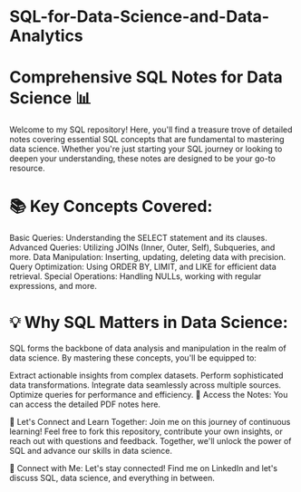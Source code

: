 # SQL-for-Data-Science-and-Data-Analytics

# Comprehensive SQL Notes for Data Science 📊
Welcome to my SQL repository! Here, you'll find a treasure trove of detailed notes covering essential SQL concepts that are fundamental to mastering data science. Whether you're just starting your SQL journey or looking to deepen your understanding, these notes are designed to be your go-to resource.

# 📚 Key Concepts Covered:
Basic Queries: Understanding the SELECT statement and its clauses.
Advanced Queries: Utilizing JOINs (Inner, Outer, Self), Subqueries, and more.
Data Manipulation: Inserting, updating, deleting data with precision.
Query Optimization: Using ORDER BY, LIMIT, and LIKE for efficient data retrieval.
Special Operations: Handling NULLs, working with regular expressions, and more.

# 💡 Why SQL Matters in Data Science:
SQL forms the backbone of data analysis and manipulation in the realm of data science. By mastering these concepts, you'll be equipped to:

Extract actionable insights from complex datasets.
Perform sophisticated data transformations.
Integrate data seamlessly across multiple sources.
Optimize queries for performance and efficiency.
📄 Access the Notes:
You can access the detailed PDF notes here.

🚀 Let's Connect and Learn Together:
Join me on this journey of continuous learning! Feel free to fork this repository, contribute your own insights, or reach out with questions and feedback. Together, we'll unlock the power of SQL and advance our skills in data science.

🌟 Connect with Me:
Let's stay connected! Find me on LinkedIn and let's discuss SQL, data science, and everything in between.

